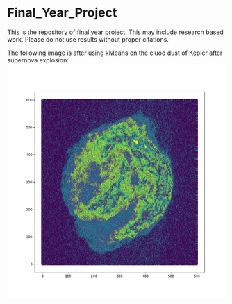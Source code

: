 # Final_Year_Project
This is the repository of final year project. This may include research based work. Please do not use results without proper citations.

The following image is after using kMeans on the cluod dust of Kepler after supernova explosion:
![Image after processing](images/output_kepler.png?raw=true "processed Kepler supernova cloud")

